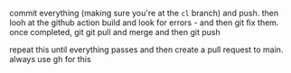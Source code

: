 commit everything (making sure you're at the `cl` branch) and push. then looh at the github action build and look for errors - and then git fix them. once completed, git git pull and merge and then git push

repeat this until everything passes and then create a pull request to main.
always use gh for this